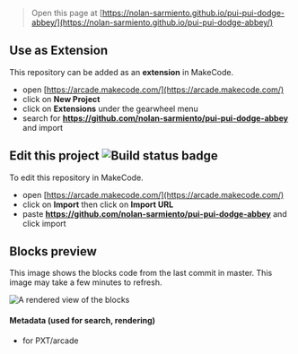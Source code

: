  


> Open this page at [https://nolan-sarmiento.github.io/pui-pui-dodge-abbey/](https://nolan-sarmiento.github.io/pui-pui-dodge-abbey/)

## Use as Extension

This repository can be added as an **extension** in MakeCode.

* open [https://arcade.makecode.com/](https://arcade.makecode.com/)
* click on **New Project**
* click on **Extensions** under the gearwheel menu
* search for **https://github.com/nolan-sarmiento/pui-pui-dodge-abbey** and import

## Edit this project ![Build status badge](https://github.com/nolan-sarmiento/pui-pui-dodge-abbey/workflows/MakeCode/badge.svg)

To edit this repository in MakeCode.

* open [https://arcade.makecode.com/](https://arcade.makecode.com/)
* click on **Import** then click on **Import URL**
* paste **https://github.com/nolan-sarmiento/pui-pui-dodge-abbey** and click import

## Blocks preview

This image shows the blocks code from the last commit in master.
This image may take a few minutes to refresh.

![A rendered view of the blocks](https://github.com/nolan-sarmiento/pui-pui-dodge-abbey/raw/master/.github/makecode/blocks.png)

#### Metadata (used for search, rendering)

* for PXT/arcade
<script src="https://makecode.com/gh-pages-embed.js"></script><script>makeCodeRender("{{ site.makecode.home_url }}", "{{ site.github.owner_name }}/{{ site.github.repository_name }}");</script>
